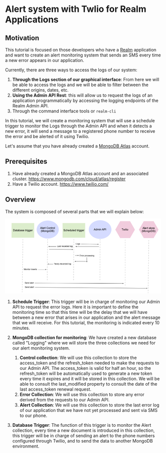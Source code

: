# Alert system with Twlio for Realm Applications

## Motivation

This tutorial is focused on those developers who have a [Realm](https://medium.com/r/?url=https%3A%2F%2Fwww.mongodb.com%2Frealm) application and want to create an alert monitoring system that sends an SMS every time a new error appears in our application.

Currently, there are three ways to access the logs of our system:

1. **Through the Logs section of our graphical interface**: From here we will be able to access the logs and we will be able to filter between the different origins, dates, etc.
2. **Using the Admin API Rest**: this will allow us to request the logs of an application programmatically by accessing the logging endpoints of the Realm Admin API.
3. Through the command interface tools or `realm-cli`

In this tutorial, we will create a monitoring system that will use a schedule trigger to monitor the Logs through the Admin API and when it detects a new error, it will send a message to a registered phone number to receive the error and be alerted of it using Twilio.

Let's assume that you have already created a [MongoDB Atlas](https://medium.com/r/?url=https%3A%2F%2Fwww.mongodb.com%2Fcloud%2Fatlas) account.

## Prerequisites

1. Have already created a MongoDB Atlas account and an associated cluster. https://www.mongodb.com/cloud/atlas/register
2. Have a Twilio account. https://www.twilio.com/

## Overview

The system is composed of several parts that we will explain below:

![diagram](https://github.com/jorge-imperial/realmAlertSystem/blob/main/poc.png)

1. **Schedule Trigger**: This trigger will be in charge of monitoring our Admin API to request the error logs. Here it is important to define the monitoring time so that this time will be the delay that we will have between a new error that arises in our application and the alert message that we will receive. For this tutorial, the monitoring is indicated every 10 minutes.

2. **MongoDB collection for monitoring**: We have created a new database called "Logging" where we will store the three collections we need for our alert monitoring system. 
    1. **Control collection**: We will use this collection to store the access_token and the refresh_token needed to make the requests to our Admin API. The access_token is valid for half an hour, so the refresh_token will be automatically used to generate a new token every time it expires and it will be stored in this collection. We will be able to consult the last_modified property to consult the date of the last access_token renewal request.
    2. **Error Collection**: We will use this collection to store any error derived from the requests to our Admin API.
    3. **Alert Collection**: We will use this collection to store the last error log of our application that we have not yet processed and sent via SMS to our phone.

3. **Database Trigger**: The function of this trigger is to monitor the Alert collection, every time a new document is introduced in this collection, this trigger will be in charge of sending an alert to the phone numbers configured through Twilio, and to send the data to another MongoDB environment.











